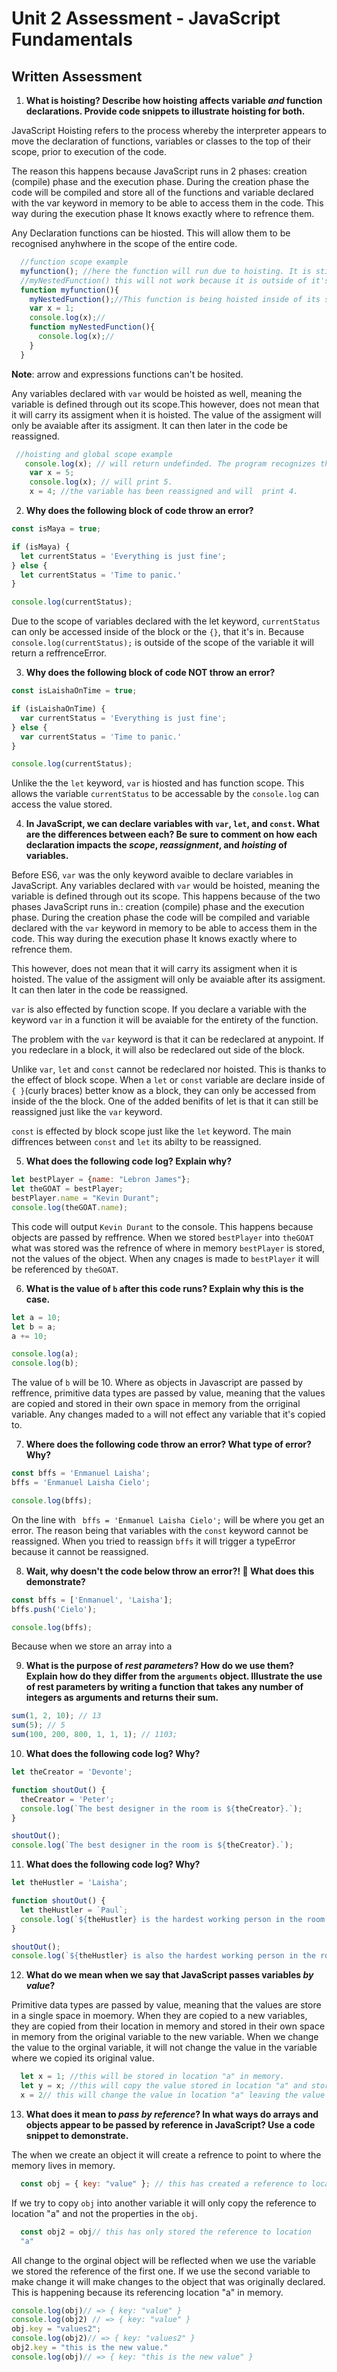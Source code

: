 # Unit 2 Assessment - JavaScript Fundamentals
## Written Assessment

1. **What is hoisting? Describe how hoisting affects variable _and_ function declarations. Provide code snippets to illustrate hoisting for both.** 

JavaScript Hoisting refers to the process whereby the interpreter appears to move the declaration of functions, variables or classes to the top of their scope, prior to execution of the code.

The reason this happens because JavaScript runs in 2 phases: creation (compile) phase and the execution phase. During the creation phase the code will be compiled and store all of the functions and variable declared with the var keyword in memory to be able to access them in the code. This way during the execution phase It knows exactly where to refrence them.

Any Declaration functions can be hiosted. This will allow them to be recognised anyhwhere in the scope of the entire code.  

```js
  //function scope example
  myfunction(); //here the function will run due to hoisting. It is still at the the top of its scope. this will run
  //myNestedFunction() this will not work because it is outside of it's scope.
  function myfunction(){
  	myNestedFunction();//This function is being hoisted inside of its scope it will and can run.
    var x = 1;
    console.log(x);//
    function myNestedFunction(){
      console.log(x);//
    }
  }
  ```

**Note**: arrow and expressions functions can't be hosited.

Any variables declared with `var` would be hoisted as well, meaning the variable is defined through out its scope.This however, does not mean that it will carry its assigment when it is hoisted. The value of the assigment will only be avaiable after its assigment. It can then later in the code be reassigned.

```js
 //hoisting and global scope example
   console.log(x); // will return undefinded. The program recognizes that this variables exists. 
    var x = 5;
    console.log(x); // will print 5.
    x = 4; //the variable has been reassigned and will  print 4.
  ```

2. **Why does the following block of code throw an error?**
  ```javascript
  const isMaya = true;

  if (isMaya) {
    let currentStatus = 'Everything is just fine';
  } else {
    let currentStatus = 'Time to panic.'
  }

  console.log(currentStatus);
  ```
Due to the scope of variables declared with the let keyword, `currentStatus` can only be accessed inside of the block or the `{}`, that it's in. Because `console.log(currentStatus);` is outside of the scope of the variable it will return a reffrenceError.

3. **Why does the following block of code NOT throw an error?**
  ```javascript
  const isLaishaOnTime = true;

  if (isLaishaOnTime) {
    var currentStatus = 'Everything is just fine';
  } else {
    var currentStatus = 'Time to panic.'
  }

  console.log(currentStatus);
  ```

Unlike the the `let` keyword, `var` is hiosted and has function scope. This allows the variable `currentStatus` to be accessable by the `console.log` can access the value stored.

4. **In JavaScript, we can declare variables with `var`, `let`, and `const`. What are the differences between each? Be sure to comment on how each declaration impacts the _scope_, _reassignment_, and _hoisting_ of variables.**

Before ES6, `var` was the only keyword avaible to declare variables in JavaScript. Any variables declared with `var` would be hoisted, meaning the variable is defined through out its scope. This happens because of the two phases JavaScript runs in.: creation (compile) phase and the execution phase. During the creation phase the code will be compiled and variable declared with the `var` keyword in memory to be able to access them in the code. This way during the execution phase It knows exactly where to refrence them. 

This however, does not mean that it will carry its assigment when it is hoisted. The value of the assigment will only be avaiable after its assigment. It can then later in the code be reassigned.

`var` is also effected by function scope. If you declare a variable with the keyword `var` in a function it will be avaiable for the entirety of the function. 
  
The problem with the `var` keyword is that it can be redeclared at anypoint. If you redeclare in a block, it will also be redeclared out side of the block.
  
Unlike `var`, `let` and `const` cannot be redeclared nor hoisted. This is thanks to the effect of block scope. When a `let` or `const` variable are declare inside of `{ }`(curly braces) better know as a block, they can only be accessed from inside of the the block. One of the added benifits of let is that it can still be reassigned just like the `var` keyword.

 `const` is effected by block scope just like the `let` keyword. The main diffrences between `const` and `let` its abilty to be reassigned.  
 
5. **What does the following code log? Explain why?**
  ```javascript
  let bestPlayer = {name: "Lebron James"};
  let theGOAT = bestPlayer;
  bestPlayer.name = "Kevin Durant";
  console.log(theGOAT.name);
  ```

This code will output `Kevin Durant` to the console. This happens because objects are passed by reffrence. When we stored `bestPlayer` into `theGOAT` what was stored was the refrence of where in memory `bestPlayer` is stored, not the values of the object. When any cnages is made to `bestPlayer` it will be referenced by `theGOAT`.

6. **What is the value of `b` after this code runs? Explain why this is the case.**
  ```javascript
  let a = 10;
  let b = a;
  a += 10;

  console.log(a);
  console.log(b);
  ```

The value of `b` will be 10. Where as objects in Javascript are passed by reffrence, primitive data types are passed by value, meaning that the values are copied and stored in their own space in memory from the orriginal variable. Any changes maded to `a` will not effect any variable that it's copied to. 

7. **Where does the following code throw an error? What type of error? Why?**
  ```javascript
  const bffs = 'Enmanuel Laisha';
  bffs = 'Enmanuel Laisha Cielo';

  console.log(bffs);
  ```
On the line with ` bffs = 'Enmanuel Laisha Cielo';` will be where you get an error. The reason being that variables with the `const` keyword cannot be reassigned. When you tried to reassign `bffs` it will trigger a typeError because it cannot be reassigned. 

8. **Wait, why doesn't the code below throw an error?! 🧐 What does this demonstrate?**
  ```javascript
  const bffs = ['Enmanuel', 'Laisha'];
  bffs.push('Cielo');

  console.log(bffs);
  ```
Because when we store an array into a  

9. **What is the purpose of _rest parameters_? How do we use them? Explain how do they differ from the `arguments` object. Illustrate the use of rest parameters by writing a function that takes any number of integers as arguments and returns their sum.**

  ```javascript
  sum(1, 2, 10); // 13
  sum(5); // 5
  sum(100, 200, 800, 1, 1, 1); // 1103;
  ```


10. **What does the following code log? Why?**
  ```javascript
  let theCreator = 'Devonte';

  function shoutOut() {
    theCreator = 'Peter';
    console.log(`The best designer in the room is ${theCreator}.`);
  }

  shoutOut();
  console.log(`The best designer in the room is ${theCreator}.`);
  ```


11. **What does the following code log? Why?**
  ```javascript
  let theHustler = 'Laisha';

  function shoutOut() {
    let theHustler = `Paul`;
    console.log(`${theHustler} is the hardest working person in the room.`);
  }

  shoutOut();
  console.log(`${theHustler} is also the hardest working person in the room.`);
  ```

12. **What do we mean when we say that JavaScript passes variables _by value_?**

Primitive data types are passed by value, meaning that the values are store in a single space in moemory. When they are copied to a new variables, they are copied from their location in memory and stored in their own space in memory from the original variable to the new variable. When we change the value to the orginal variable, it will not change the value in the variable where we copied its original value.
```js
  let x = 1; //this will be stored in location "a" in memory.
  let y = x; //this will copy the value stored in location "a" and store it in the new location "b"
  x = 2// this will change the value in location "a" leaving the value in location "b" unchanged.
```

13. **What does it mean to _pass by reference_? In what ways do arrays and objects appear to be passed by reference in JavaScript? Use a code snippet to demonstrate.**

The when we create an object it will create a refrence to point to where the memory lives in memory.

```js
  const obj = { key: "value" }; // this has created a reference to location "a" in memory.
```
If we try to copy `obj` into another variable it will only copy the reference to location "a" and not the properties in the `obj`. 

```js
  const obj2 = obj// this has only stored the reference to location 
  "a"
```
All change to the orginal object will be reflected when we use the variable we stored the reference of the first one. If we use the second variable to make change it will make changes to the object that was originally declared. This is happening because its referencing location "a" in memory.

```js
console.log(obj)// => { key: "value" }
console.log(obj2) // => { key: "value" }
obj.key = "values2";
console.log(obj2)// => { key: "values2" }
obj2.key = "this is the new value."
console.log(obj)// => { key: "this is the new value" }